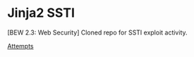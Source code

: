 # Jinja2 SSTI 
[BEW 2.3: Web Security] Cloned repo for SSTI exploit activity.

[Attempts](logs.txt)
